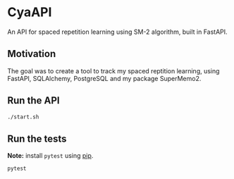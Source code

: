 # CyaAPI
An API for spaced repetition learning using SM-2 algorithm, built in FastAPI.

## Motivation
The goal was to create a tool to track my spaced reptition learning, using FastAPI, SQLAlchemy, PostgreSQL and my package SuperMemo2.

## Run the API
```bash
./start.sh
```

## Run the tests
**Note:** install `pytest` using [pip](https://pip.pypa.io/en/stable/quickstart/).
```bash
pytest
```